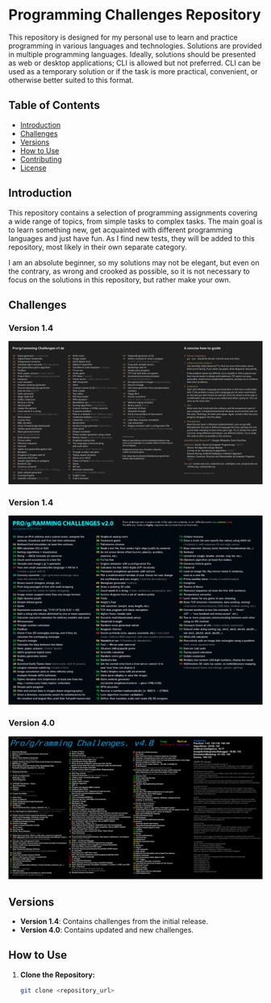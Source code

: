 # Programming Challenges Repository

This repository is designed for my personal use to learn and practice programming in various languages and technologies. Solutions are provided in multiple programming languages. Ideally, solutions should be presented as web or desktop applications; CLI is allowed but not preferred. CLI can be used as a temporary solution or if the task is more practical, convenient, or otherwise better suited to this format.

## Table of Contents

- [Introduction](#introduction)
- [Challenges](#challenges)
- [Versions](#versions)
- [How to Use](#how-to-use)
- [Contributing](#contributing)
- [License](#license)

## Introduction

This repository contains a selection of programming assignments covering a wide range of topics, from simple tasks to complex tasks. The main goal is to learn something new, get acquainted with different programming languages and just have fun. As I find new tests, they will be added to this repository, most likely in their own separate category.

I am an absolute beginner, so my solutions may not be elegant, but even on the contrary, as wrong and crooked as possible, so it is not necessary to focus on the solutions in this repository, but rather make your own.

## Challenges

### Version 1.4
![programming challenges v1.4](https://github.com/DevLn737/Programming-challenges/blob/main/challenges_v1.4.png?raw=true)

### Version 1.4
![programming challenges v2.0](https://github.com/DevLn737/Programming-challenges/blob/main/challenges_v2.0.png?raw=true)


### Version 4.0
![programming challenges v4.0](https://github.com/DevLn737/Programming-challenges/blob/main/challenges_v4.0.png?raw=true)

## Versions

- **Version 1.4**: Contains challenges from the initial release.
- **Version 4.0**: Contains updated and new challenges.

## How to Use

1. **Clone the Repository:**
   ```bash
   git clone <repository_url>
   ```